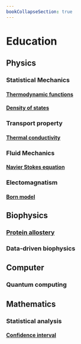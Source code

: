 ```yaml
---
bookCollapseSection: true
---
```


# Education

## Physics
### Statistical Mechanics
#### [Thermodynamic functions](thermodynamic_functions.md)

#### [Density of states](dos.md)
###  Transport property
#### [Thermal conductivity](thermal_conductivity)
###  Fluid Mechanics
#### [Navier Stokes equation](navier_stokes_equation)
### Electomagnatism
#### [Born model](born_model)

## Biophysics
### [Protein allostery](protein_allostery)
###  Data-driven biophysics

## Computer
###  Quantum computing

## Mathematics
### Statistical analysis
#### [Confidence interval](confidence_interval)
